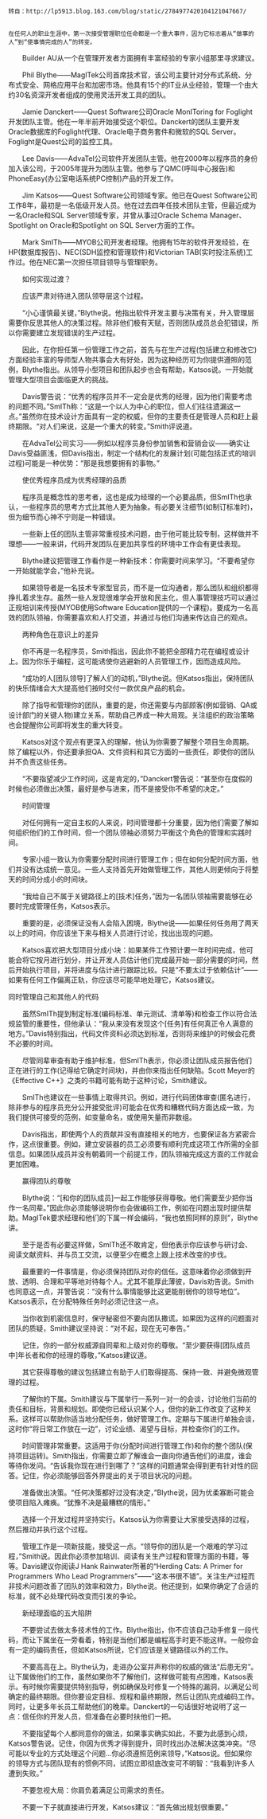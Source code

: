     转自：http://lp5913.blog.163.com/blog/static/2784977420104121047667/
    
  
    在任何人的职业生涯中，第一次接受管理职位任命都是一个重大事件，因为它标志着从“做事的人”到“使事情完成的人”的转变。

　　Builder AU从一个在管理开发者方面拥有丰富经验的专家小组那里寻求建议。

　　Phil Blythe——MagITek公司首席技术官，该公司主要针对分布式系统、分布式安全、网格应用平台和加密市场。他具有15个的IT业从业经验，管理一个由大约30名资深开发者组成的使用灵活开发工具的团队。

　　Jamie Danckert——Quest Software公司Oracle MonIToring for Foglight开发团队主管。他在一年半前开始接受这个职位。Danckert的团队主要开发Oracle数据库的Foglight代理、Oracle电子商务套件和微软的SQL Server。Foglight是Quest公司的监控工具。

　　Lee Davis——AdvaTel公司软件开发团队主管。他在2000年以程序员的身份加入该公司，于2005年提升为团队主管。他参与了QMC(呼叫中心报告)和PhoneEasy(办公室电话系统PC控制)产品的开发工作。

　　Jim Katsos——Quest Software公司领域专家。他已在Quest Software公司工作8年，最初是一名低级开发人员。他在过去四年任技术团队主管，但最近成为一名Oracle和SQL Server领域专家，并曾从事过Oracle Schema Manager、Spotlight on Oracle和Spotlight on SQL Server方面的工作。

　　Mark SmITh——MYOB公司开发者经理。他拥有15年的软件开发经验，在HP(数据库报告)、NEC(SDH监控和管理软件)和Victorian TAB(实时投注系统)工作过。他在NEC第一次担任项目领导与管理职务。

　　如何实现过渡？

　　应该严肃对待进入团队领导层这个过程。

　　“小心谨慎最关键，”Blythe说。他指出软件开发主要与决策有关，升入管理层需要你反思其他人的决策过程。除非他们极有天赋，否则团队成员总会犯错误，所以你需要建立发现错误的生产过程。

　　因此，在你担任第一份管理工作之前，首先与在生产过程(包括建立和修改它)方面经验丰富的导师型人物共事会大有好处，因为这种经历可为你提供遵照的范例，Blythe指出。从领导小型项目和团队起步也会有帮助，Katsos说。一开始就管理大型项目会面临更大的挑战。

　　Davis警告说：“优秀的程序员并不一定会是优秀的经理，因为他们需要考虑的问题不同。”SmITh称：“这是一个以人为中心的职位，但人们往往遗漏这一点。”虽然你在技术设计方面具有一定的权威，但你的主要责任是管理人员和赶上最终期限。“对人们来说，这是一个重大的转变。”Smith评说道。

　　在AdvaTel公司实习——例如以程序员身份参加销售和营销会议——确实让Davis受益匪浅，但Davis指出，制定一个结构化的发展计划(可能包括正式的培训过程)可能是一种优势：“那是我想要拥有的事物。”

　　使优秀程序员成为优秀经理的品质

　　程序员是概念性的思考者，这也是成为经理的一个必要品质，但SmITh也承认，一些程序员的思考方式比其他人更为抽象。有必要关注细节(如制订标准时)，但为细节而心神不宁则是一种错误。

　　一些新上任的团队主管非常重视技术问题，由于他可能比较专制，这样做并不理想——一般来讲，代码开发团队在更加共享性的环境中工作会有更佳表现。

　　Blythe建议把管理工作看作是一种新技术：你需要时间来学习。“不要希望你一开始就能学会，”他补充说。

　　如果领导者是一名技术专家型官员，而不是一位沟通者，那么团队和组织都得挣扎着求生存。虽然一些人发现很难学会开放和民主化，但人事管理技巧可以通过正规培训来传授(MYOB使用Software Education提供的一个课程)。要成为一名高效的团队领袖，你需要喜欢和人打交道，并通过与他们沟通来传达自己的观点。

　　两种角色在意识上的差异

　　你不再是一名程序员，Smith指出，因此你不能把全部精力花在编程或设计上。因为你乐于编程，这可能诱使你逃避新的人员管理工作，因而造成风险。

　　“成功的人[团队领导]了解人们的动机，”Blythe说。但Katsos指出，保持团队的快乐情绪会大大提高他们按时交付一款优良产品的机会。

　　除了指导和管理你的团队，重要的是，你还需要与内部顾客(例如营销、QA或设计部门的关键人物)建立关系，帮助自己养成一种大局观。关注组织的政治策略也会提醒你公司即将发生的重大转变。

　　Katsos对这个观点有更深入的理解，他认为你需要了解整个项目生命周期。除了编程以外，你还要承担QA、文件资料和其它方面的一些责任，即使你的团队并不负责这些任务。

　　“不要指望减少工作时间，这是肯定的，”Danckert警告说：“甚至你在度假的时候也必须做出决策，最好是参与进来，而不是接受你不希望的决定。”

　　时间管理

　　对任何拥有一定自主权的人来说，时间管理都十分重要，因为他们需要了解如何组织他们的工作时间，但一个团队领袖必须努力平衡这个角色的管理和实践时间。

　　专家小组一致认为你需要分配时间进行管理工作；但在如何分配时间方面，他们并没有达成统一意见。一些人支持首先开始做管理工作，其他人则更倾向于将整天的时间分成小的时间块。

　　“我给自己不属于关键路径上的[技术]任务，”因为一名团队领袖需要能够在必要时完成管理任务，Katsos表示。

　　重要的是，必须保证没有人会陷入困境，Blythe说——如果任何任务用了两天以上的时间，你应该坐下来与相关人员进行讨论，找出出现的问题。

　　Katsos喜欢把大型项目分成小块：如果某件工作预计要一年时间完成，他可能会将它按月进行划分，并让开发人员估计他们完成最开始一部分需要的时间，然后开始执行项目，并将进度与估计进行跟踪比较。只是“不要太过于依赖估计”——如果有任何工作偏离正轨，你应该尽可能早地处理它，Katsos建议。

同时管理自己和其他人的代码

　　虽然SmITh提到制定标准(编码标准、单元测试、清单等)和检查工作以符合法规监管的重要性，但他承认：“我从来没有发现这个[任务]有任何真正令人满意的地方。”Davis特别指出，代码文件资料必须达到标准，否则将来维护的时候会花费不必要的时间。

　　尽管同辈审查有助于维护标准，但SmITh表示，你必须让团队成员报告他们正在进行的工作(记得给它确定时间块)，并由你来指出任何缺陷。Scott Meyer的《Effective C++》之类的书籍可能有助于这种讨论，Smith建议。

　　SmITh也建议在一些事情上取得共识。例如，进行代码团体审查(匿名进行，除非参与的程序员充分公开接受批评)可能会在优秀和糟糕代码方面达成一致，为我们提供可接受的范例，如变量命名，或使用矢量而非数组。

　　Davis指出，即使两个人的贡献并没有直接相关的地方，也要保证各方紧密合作，这点很重要。例如，建立安装器的员工必须要有顺利完成这项工作所需的全部信息。如果团队成员并没有朝着同一个前提工作，团队领袖完成这方面的工作就会更加困难。

　　赢得团队的尊敬

　　Blythe说：“[和你的团队成员]一起工作能够获得尊敬。他们需要至少把你当作一名同辈。”因此你必须能够说明你也会做编码工作，例如在问题出现时提供帮助。MagITek要求经理和他们的下属一样会编码，“我也依照同样的原则”，Blythe讲。

　　至于是否有必要这样做，SmITh还不敢肯定，但他表示你应该参与研讨会、阅读文献资料、并与员工交流，以便至少在概念上跟上技术改变的步伐。

　　最重要的一件事情是，你必须保持团队对你的信任。这意味着你必须做到开放、透明、合理和平等地对待每个人。尤其不能厚此薄彼，Davis劝告说。Smith也同意这一点，并警告说：“没有什么事情能够比这更能削弱你的领导地位”。Katsos表示，在分配特殊任务时必须记住这一点。

　　当你收到机密信息时，保守秘密但不要向团队撒谎。如果因为这样的问题面对团队的质疑，Smith建议坚持说：“对不起，现在无可奉告。”

　　记住，你的一部分权威源自同辈和上级对你的尊敬。“至少要获得[团队成员中]年长者和你的经理的尊敬，”Katsos建议道。

　　其它获得尊敬的建议包括建立有助于人们取得提高、保持一致、并避免微观管理的过程。

　　了解你的下属。Smith建议与下属举行一系列一对一的会谈，讨论他们当前的责任和目标，背景和规划。即使你已经认识某个人，但你的新工作改变了这种关系。这样可以帮助你适当地分配任务，做好管理工作。定期与下属进行单独会谈，这时你“将日常工作放在一边”，讨论业绩、渴望与目标，并检查你们的工作。

　　时间管理非常重要。这适用于你(分配时间进行管理工作)和你的整个团队(保持项目运转)。Smith指出，你需要立即了解谁会一直向你通告他们的进度，谁会等待你发问。“告诉我你现在进行到哪了？”这样的问题通常会得到更有针对性的回答。记住，你必须能够回答外界提出的关于项目状况的问题。

　　准备做出决策。“任何决策都好过没有决定，”Blythe说，因为优柔寡断可能会使项目陷入瘫痪。“犹豫不决是最糟糕的情形。”

　　选择一个开发过程并坚持实行。Katsos认为你需要让大家接受选择的过程，然后推动并执行这个过程。

　　管理工作是一项新技能，接受这一点。“领导你的团队是一个艰难的学习过程，”Smith说。因此你必须参加培训、阅读有关生产过程和管理方面的书籍，等等。Davis建议你阅读J Hank Rainwater所著的“Herding Cats: A Primer for Programmers Who Lead Programmers”——“这本书很不错”。关注生产过程而非技术问题改善了团队的效率和效力，Blythe说。他还提到，如果你确定了合适的标准，就不必处理代码改变而引发的争论。

　　新经理面临的五大陷阱

　　不要尝试去做太多技术性的工作。Blythe指出，你不应该自己动手修复一段代码，而让下属坐在一旁看着，特别是当他们都是编程高手时更不能这样。一般你会有一定的编码责任，但如Katsos所说，它们应该是关键路径以外的工作。

　　不要高高在上。Blythe认为，走进办公室并声称你的权威的做法“后患无穷”。让下属做他们的工作，虽然如果你不了解他们，这样做可能有点困难，Katsos表示。有时候你需要提供特别指导，例如确保及时修复一个特殊的漏洞，以满足公司确定的最终期限。但你要设定目标、规程和最终期限，然后让团队完成编码工作。同时，让更多年长员工帮助他们的晚辈。Danckert的一句话很好地说明了这一点：信任你的开发人员，但准备在必要时扶他们一把。

　　不要指望每个人都同意你的做法，如果事实确实如此，不要为此感到心烦，Katsos警告说。记住，你因为优秀才得到提升，同时找出办法解决这类冲突。“尽可能以专业的方式处理这个问题…你必须遵照范例来领导，”Katsos说。但如果你的领导方式与团队现有的惯例不同，试图立即彻底改变可不明智：“我看到许多人遭到失败。”

　　不要忽视大局：你肩负着满足公司需求的责任。

　　不要一下子就直接进行开发，Katsos建议：“首先做出规划很重要。”
